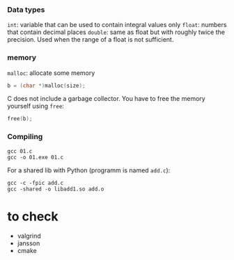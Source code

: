 ### Data types

`int`: variable that can be used to contain integral values only
`float`: numbers that contain decimal places
`double`: same as float but with roughly twice the precision. Used when the range of a float is not sufficient.


### memory

`malloc`: allocate some memory

```c
b = (char *)malloc(size);
```

C does not include a garbage collector. You have to free the memory yourself using `free`:

```c
free(b);
```



### Compiling

```
gcc 01.c
gcc -o 01.exe 01.c
```


For a shared lib with Python (programm is named `add.c`):
```
gcc -c -fpic add.c
gcc -shared -o libadd1.so add.o
```



# to check

- valgrind
- jansson 
- cmake 